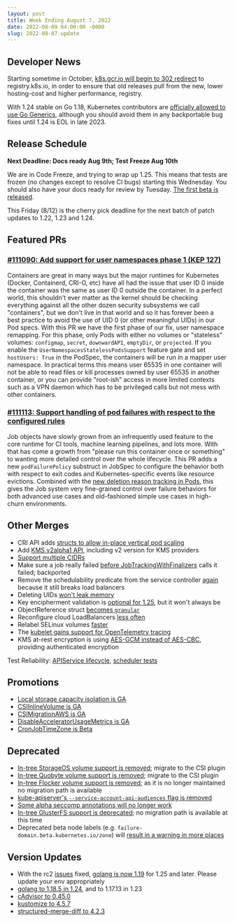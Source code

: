 ```yaml
---
layout: post
title: Week Ending August 7, 2022
date: 2022-08-09 04:00:00 -0000
slug: 2022-08-07-update
---
```


## Developer News

Starting sometime in October, [k8s.gcr.io will begin to 302 redirect](https://groups.google.com/a/kubernetes.io/g/dev/c/RArAjOlgLZ8) to registry.k8s.io, in order to ensure that old releases pull from the new, lower hosting-cost and higher performance, registry.

With 1.24 stable on Go 1.18, Kubernetes contributors are [officially allowed to use Go Generics](https://github.com/kubernetes/community/blob/master/sig-architecture/generics.md), although you should avoid them in any backportable bug fixes until 1.24 is EOL in late 2023.

## Release Schedule

**Next Deadline: Docs ready Aug 9th; Test Freeze Aug 10th**

We are in Code Freeze, and trying to wrap up 1.25.  This means that tests are frozen (no changes except to resolve CI bugs) starting this Wednesday.  You should also have your docs ready for review by Tuesday.  [The first beta is released](https://github.com/kubernetes/kubernetes/blob/master/CHANGELOG/CHANGELOG-1.25.md).

This Friday (8/12) is the cherry pick deadline for the next batch of patch updates to 1.22, 1.23 and 1.24.

## Featured PRs

### [#111090: Add support for user namespaces phase 1 (KEP 127)](https://github.com/kubernetes/kubernetes/pull/111090)

Containers are great in many ways but the major runtimes for Kubernetes (Docker, Containerd, CRI-O, etc) have all had the issue that user ID 0 inside the container was the same as user ID 0 outside the container. In a perfect world, this shouldn't ever matter as the kernel should be checking everything against all the other dozen security subsystems we call "containers", but we don't live in that world and so it has forever been a best practice to avoid the use of UID 0 (or other meaningful UIDs) in our Pod specs. With this PR we have the first phase of our fix, user namespace remapping. For this phase, only Pods with either no volumes or "stateless" volumes: `configmap`, `secret`, `downwardAPI`, `emptyDir`, or `projected`. If you enable the `UserNamespacesStatelessPodsSupport` feature gate and set `hostUsers: True` in the PodSpec, the containers will be run in a mapper user namespace. In practical terms this means user 65535 in one container will not be able to read files or kill processes owned by user 65535 in another container, or you can provide "root-ish" access in more limited contexts such as a VPN daemon which has to be privileged calls but not mess with other containers.

### [#111113: Support handling of pod failures with respect to the configured rules](https://github.com/kubernetes/kubernetes/pull/111113)

Job objects have slowly grown from an infrequently used feature to the core runtime for CI tools, machine learning pipelines, and lots more. With that has come a growth from "please run this container once or something" to wanting more detailed control over the whole lifecycle. This PR adds a new `podFailurePolicy` substruct in JobSpec to configure the behavior both with respect to exit codes and Kubernetes-specific events like resource evictions. Combined with the [new deletion reason tracking in Pods](https://github.com/kubernetes/kubernetes/pull/110959), this gives the Job system very fine-grained control over failure behaviors for both advanced use cases and old-fashioned simple use cases in high-churn environments.

## Other Merges

* CRI API adds [structs to allow in-place vertical pod scaling](https://github.com/kubernetes/kubernetes/pull/111645)
* Add [KMS v2alpha1 API](https://github.com/kubernetes/kubernetes/pull/111126), including v2 version for KMS providers
* [Support multiple CIDRs](https://github.com/kubernetes/kubernetes/pull/109090)
* Make sure a job really failed [before JobTrackingWithFinalizers](https://github.com/kubernetes/kubernetes/pull/111646) calls it failed; backported
* Remove the schedulability predicate from the service controller [again](https://github.com/kubernetes/kubernetes/pull/111691) because it still breaks load balancers
* Deleting UIDs [won't leak memory](https://github.com/kubernetes/kubernetes/pull/111721)
* Key encipherment validation is [optional for 1.25](https://github.com/kubernetes/kubernetes/pull/111061), but it won't always be
* ObjectReference struct [becomes `granular`](https://github.com/kubernetes/kubernetes/pull/110495)
* Reconfigure cloud LoadBalancers [less often](https://github.com/kubernetes/kubernetes/pull/109706)
* Relabel SELinux volumes [faster](https://github.com/kubernetes/kubernetes/pull/108692)
* The [kubelet gains support for OpenTelemetry tracing](https://github.com/kubernetes/kubernetes/pull/105126)
* KMS at-rest encryption is using [AES-GCM instead of AES-CBC](https://github.com/kubernetes/kubernetes/pull/111119), providing authenticated encryption

Test Reliability: [APIService lifecycle](https://github.com/kubernetes/kubernetes/pull/111675), [scheduler tests](https://github.com/kubernetes/kubernetes/pull/110182)

## Promotions

* [Local storage capacity isolation is GA](https://github.com/kubernetes/kubernetes/pull/111513)
* [CSIInlineVolume is GA](https://github.com/kubernetes/kubernetes/pull/111258)
* [CSIMigrationAWS is GA](https://github.com/kubernetes/kubernetes/pull/111479)
* [DisableAcceleratorUsageMetrics is GA](https://github.com/kubernetes/kubernetes/pull/110940)
* [CronJobTimeZone is Beta](https://github.com/kubernetes/kubernetes/pull/111435)

## Deprecated

* [In-tree StorageOS volume support is removed](https://github.com/kubernetes/kubernetes/pull/111620); migrate to the CSI plugin
* [In-tree Quobyte volume support is removed](https://github.com/kubernetes/kubernetes/pull/111620); migrate to the CSI plugin
* [In-tree Flocker volume support is removed](https://github.com/kubernetes/kubernetes/pull/111618); as it is no longer maintained no migration path is available
* [kube-apiserver's `--service-account-api-audiences` flag is removed](https://github.com/kubernetes/kubernetes/pull/108624)
* [Some alpha seccomp annotations will no longer work](https://github.com/kubernetes/kubernetes/pull/109819)
* [In-tree GlusterFS support is deprecated](https://github.com/kubernetes/kubernetes/pull/111485); no migration path is available at this time
* Deprecated beta node labels (e.g. `failure-domain.beta.kubernetes.io/zone`) will [result in a warning in more places](https://github.com/kubernetes/kubernetes/pull/108554)

## Version Updates

* With the rc2 [issues](https://github.com/kubernetes/kubernetes/pull/111677) fixed, [golang is now 1.19](https://github.com/kubernetes/kubernetes/pull/111678) for 1.25 and later.  Please update your env appropriately
* [golang to 1.18.5 in 1.24](https://github.com/kubernetes/release/issues/2625), and to 1.17.13 in 1.23
* [cAdvisor to 0.45.0](https://github.com/kubernetes/kubernetes/pull/111647)
* [kustomize to 4.5.7](https://github.com/kubernetes/kubernetes/pull/111606)
* [structured-merge-diff to 4.2.3](https://github.com/kubernetes/kubernetes/pull/111557)
